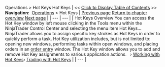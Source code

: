 ﻿
Operations > Hot Keys
Hot Keys
| << [Click to Display Table of Contents](hot_key_manager.md) >> **Navigation:**     [Operations](operations.md) > Hot Keys | [Previous page](download.md) [Return to chapter overview](operations.md) [Next page](working_with_hot_keys.md) |
| --- | --- |
| Hot Keys Overview You can access the Hot Key window by left mouse clicking in the Tools menu within the NinjaTrader Control Center and selecting the menu item Hot Keys...   NinjaTrader allows you to assign specific key strokes as Hot Keys in order to quickly perform a task. Hot Key utilization includes, but is not limited to: opening new windows, performing tasks within open windows, and placing orders in an [order entry](order_entry.md) window. The Hot Key window allows you to add and remove Hot Key assignments to various application actions.   › [Working with Hot Keys](working_with_hot_keys.md)› [Trading with Hot Keys](trading_with_hot_keys.md) |
| --- |

